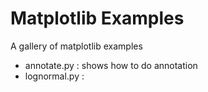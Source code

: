 # Matplotlib Examples

A gallery of matplotlib examples

 * annotate.py : shows how to do annotation
 * lognormal.py :
